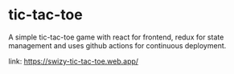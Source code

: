 # tic-tac-toe

A simple tic-tac-toe game with react for frontend, redux for state management and uses github actions for continuous deployment.

link: https://swizy-tic-tac-toe.web.app/
